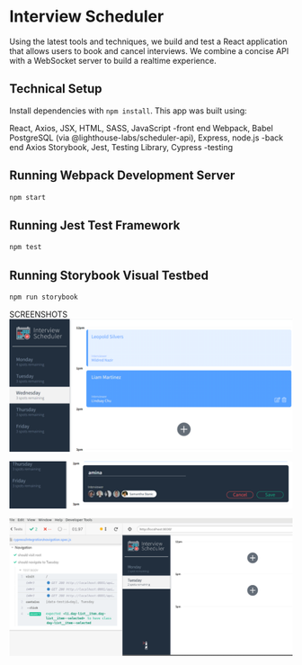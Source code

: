 # Interview Scheduler
Using the latest tools and techniques, we build and test a React application that allows users to book and cancel interviews. We combine a concise API with a WebSocket server to build a realtime experience.
## Technical Setup

Install dependencies with `npm install`.
This app was built using:

React, Axios, JSX, HTML, SASS, JavaScript -front end
Webpack, Babel
PostgreSQL (via @lighthouse-labs/scheduler-api), Express, node.js -back end
Axios
Storybook, Jest, Testing Library, Cypress -testing

## Running Webpack Development Server

```sh
npm start
```

## Running Jest Test Framework

```sh
npm test
```

## Running Storybook Visual Testbed

```sh
npm run storybook
```
SCREENSHOTS
!["appointments booking in the scheduler"](https://github.com/Aminadft/scheduler/blob/master/public/docs/SCEDULAR.PNG?raw=true)

!["process of booked slot or appointment view in the scheduler"](https://github.com/Aminadft/scheduler/blob/master/public/docs/sceduler2.PNG?raw=true)

!["process of booked slot or appointment view in the scheduler"](https://github.com/Aminadft/scheduler/blob/master/public/docs/interview.PNG?raw=true)
